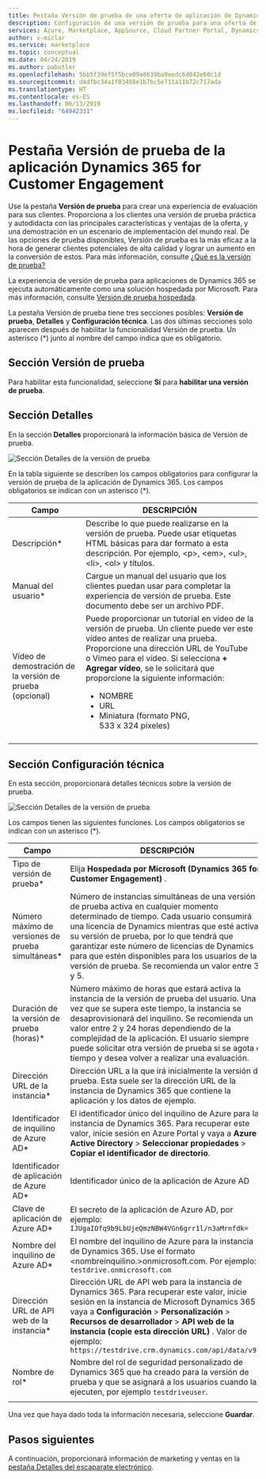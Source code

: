 ```yaml
---
title: Pestaña Versión de prueba de una oferta de aplicación de Dynamics 365 for Customer Engagement | Azure Marketplace
description: Configuración de una versión de prueba para una oferta de la aplicación Dynamics 365 for Customer Engagement en AppSource Marketplace.
services: Azure, Marketplace, AppSource, Cloud Partner Portal, Dynamics 365 for Customer Engagement
author: v-miclar
ms.service: marketplace
ms.topic: conceptual
ms.date: 04/24/2019
ms.author: pabutler
ms.openlocfilehash: 5bb5f39ef5f5bce09a8639ba9eedc6d042e60c1d
ms.sourcegitcommit: d4dfbc34a1f03488e1b7bc5e711a11b72c717ada
ms.translationtype: HT
ms.contentlocale: es-ES
ms.lasthandoff: 06/13/2019
ms.locfileid: "64942331"
---
```

# <a name="dynamics-365-for-customer-engagement-application-test-drive-tab"></a>Pestaña Versión de prueba de la aplicación Dynamics 365 for Customer Engagement

Use la pestaña **Versión de prueba** para crear una experiencia de evaluación para sus clientes.  Proporciona a los clientes una versión de prueba práctica y autodidacta con las principales características y ventajas de la oferta, y una demostración en un escenario de implementación del mundo real.  De las opciones de prueba disponibles, Versión de prueba es la más eficaz a la hora de generar clientes potenciales de alta calidad y lograr un aumento en la conversión de estos.  Para más información, consulte [¿Qué es la versión de prueba?](../test-drive/what-is-test-drive.md)

La experiencia de versión de prueba para aplicaciones de Dynamics 365 se ejecuta automáticamente como una solución hospedada por Microsoft.  Para más información, consulte [Versión de prueba hospedada](https://docs.microsoft.com/azure/marketplace/cloud-partner-portal/test-drive/hosted-test-drive).

La pestaña Versión de prueba tiene tres secciones posibles: **Versión de prueba**, **Detalles** y **Configuración técnica**.  Las dos últimas secciones solo aparecen después de habilitar la funcionalidad Versión de prueba.  Un asterisco (*) junto al nombre del campo indica que es obligatorio. 


## <a name="test-drive-section"></a>Sección Versión de prueba

Para habilitar esta funcionalidad, seleccione **Sí** para **habilitar una versión de prueba**.


## <a name="details-section"></a>Sección Detalles

En la sección **Detalles** proporcionará la información básica de Versión de prueba.   

![Sección Detalles de la versión de prueba](./media/test-drive-tab-details.png)

En la tabla siguiente se describen los campos obligatorios para configurar la versión de prueba de la aplicación de Dynamics 365. Los campos obligatorios se indican con un asterisco (*).

|      Campo                    |    DESCRIPCIÓN                  |
|    ---------                  |  ---------------                |
|      Descripción\*            |   Describe lo que puede realizarse en la versión de prueba. Puede usar etiquetas HTML básicas para dar formato a esta descripción. Por ejemplo, &lt;p&gt;, &lt;em&gt;, &lt;ul&gt;, &lt;li&gt;, &lt;ol&gt; y títulos.  |
|  Manual del usuario\*                |   Cargue un manual del usuario que los clientes puedan usar para completar la experiencia de versión de prueba. Este documento debe ser un archivo PDF. |
|  Vídeo de demostración de la versión de prueba (opcional) |  Puede proporcionar un tutorial en vídeo de la versión de prueba. Un cliente puede ver este vídeo antes de realizar una prueba. Proporcione una dirección URL de YouTube o Vimeo para el vídeo. Si selecciona **+ Agregar vídeo**, se le solicitará que proporcione la siguiente información:<ul><li>NOMBRE</li><li>URL</li><li>Miniatura (formato PNG, 533 x 324 píxeles)</li></ul>  |
|   |   |


## <a name="technical-configuration-section"></a>Sección Configuración técnica

En esta sección, proporcionará detalles técnicos sobre la versión de prueba.

![Sección Detalles de la versión de prueba](./media/test-drive-tab-tech-config.png)

Los campos tienen las siguientes funciones.  Los campos obligatorios se indican con un asterisco (*).

|      Campo                    |    DESCRIPCIÓN                  |
|    ---------                  |  ---------------                |
| Tipo de versión de prueba\*            | Elija **Hospedada por Microsoft (Dynamics 365 for Customer Engagement)** .  |
| Número máximo de versiones de prueba simultáneas\*    | Número de instancias simultáneas de una versión de prueba activa en cualquier momento determinado de tiempo. Cada usuario consumirá una licencia de Dynamics mientras que esté activa su versión de prueba, por lo que tendrá que garantizar este número de licencias de Dynamics para que estén disponibles para los usuarios de la versión de prueba. Se recomienda un valor entre 3 y 5.  |
| Duración de la versión de prueba (horas)\*   | Número máximo de horas que estará activa la instancia de la versión de prueba del usuario. Una vez que se supera este tiempo, la instancia se desaprovisionará del inquilino. Se recomienda un valor entre 2 y 24 horas dependiendo de la complejidad de la aplicación. El usuario siempre puede solicitar otra versión de prueba si se agota el tiempo y desea volver a realizar una evaluación.  |
| Dirección URL de la instancia\*                  | Dirección URL a la que irá inicialmente la versión de prueba. Esta suele ser la dirección URL de la instancia de Dynamics 365 que contiene la aplicación y los datos de ejemplo.  |
| Identificador de inquilino de Azure AD\*            | El identificador único del inquilino de Azure para la instancia de Dynamics 365. Para recuperar este valor, inicie sesión en Azure Portal y vaya a **Azure Active Directory** >  **Seleccionar propiedades** > **Copiar el identificador de directorio**.  |
| Identificador de aplicación de Azure AD\*               | Identificador único de la aplicación de Azure AD  |
| Clave de aplicación de Azure AD\*              | El secreto de la aplicación de Azure AD, por ejemplo: `IJUgaIOfq9b9LbUjeQmzNBW4VGn6grr1l/n3aMrnfdk=` |
| Nombre del inquilino de Azure AD\*          | El nombre del inquilino de Azure para la instancia de Dynamics 365. Use el formato <nombreinquilino.>onmicrosoft.com. Por ejemplo: `testdrive.onmicrosoft.com`  |
| Dirección URL de API web de la instancia\*          | Dirección URL de API web para la instancia de Dynamics 365. Para recuperar este valor, inicie sesión en la instancia de Microsoft Dynamics 365 y vaya a **Configuración** > **Personalización** > **Recursos de desarrollador** > **API web de la instancia (copie esta dirección URL)** . Valor de ejemplo: `https://testdrive.crm.dynamics.com/api/data/v9.0`  |
| Nombre de rol\*                     | Nombre del rol de seguridad personalizado de Dynamics 365 que ha creado para la versión de prueba y que se asignará a los usuarios cuando la ejecuten, por ejemplo `testdriveuser`. |
|  |  |

Una vez que haya dado toda la información necesaria, seleccione **Guardar**.


## <a name="next-steps"></a>Pasos siguientes

A continuación, proporcionará información de marketing y ventas en la [pestaña Detalles del escaparate electrónico](./cpp-storefront-details-tab.md).

